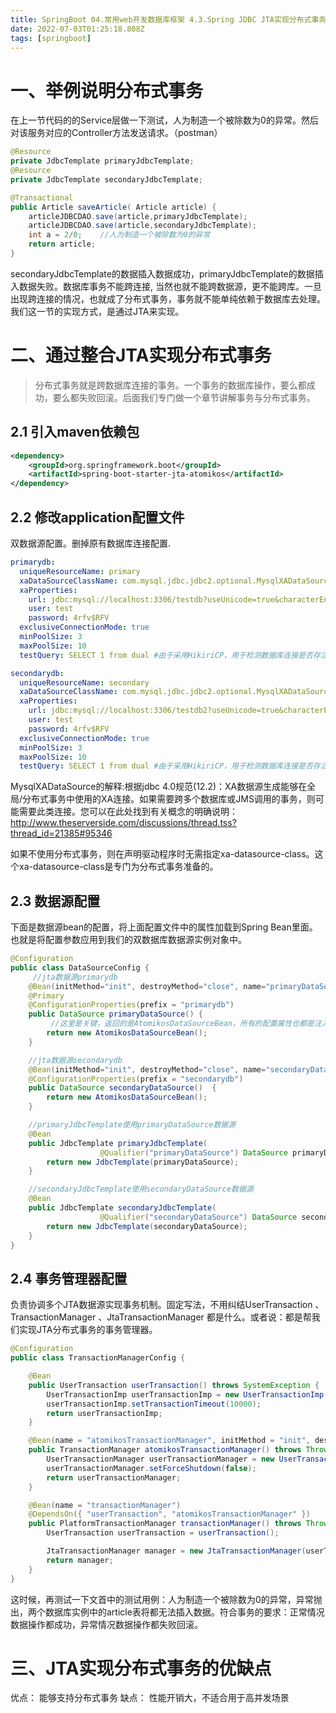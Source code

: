 ```yaml
---
title: SpringBoot 04.常用web开发数据库框架 4.3.Spring JDBC JTA实现分布式事务
date: 2022-07-03T01:25:18.808Z
tags: [springboot]
---
```

# 一、举例说明分布式事务

在上一节代码的的Service层做一下测试，人为制造一个被除数为0的异常。然后对该服务对应的Controller方法发送请求。（postman）

```java
@Resource
private JdbcTemplate primaryJdbcTemplate;
@Resource
private JdbcTemplate secondaryJdbcTemplate;

@Transactional
public Article saveArticle( Article article) {
    articleJDBCDAO.save(article,primaryJdbcTemplate);
    articleJDBCDAO.save(article,secondaryJdbcTemplate);
    int a = 2/0;    //人为制造一个被除数为0的异常
    return article;
}
```

secondaryJdbcTemplate的数据插入数据成功，primaryJdbcTemplate的数据插入数据失败。数据库事务不能跨连接, 当然也就不能跨数据源，更不能跨库。一旦出现跨连接的情况，也就成了分布式事务，事务就不能单纯依赖于数据库去处理。我们这一节的实现方式，是通过JTA来实现。

# 二、通过整合JTA实现分布式事务

> 分布式事务就是跨数据库连接的事务。一个事务的数据库操作，要么都成功，要么都失败回滚。后面我们专门做一个章节讲解事务与分布式事务。

## 2.1 引入maven依赖包

```xml
<dependency>
    <groupId>org.springframework.boot</groupId>
    <artifactId>spring-boot-starter-jta-atomikos</artifactId>
</dependency>
```

## 2.2 修改application配置文件

双数据源配置。删掉原有数据库连接配置.

```yaml
primarydb:
  uniqueResourceName: primary
  xaDataSourceClassName: com.mysql.jdbc.jdbc2.optional.MysqlXADataSource
  xaProperties:
    url: jdbc:mysql://localhost:3306/testdb?useUnicode=true&characterEncoding=utf-8&useSSL=false
    user: test
    password: 4rfv$RFV
  exclusiveConnectionMode: true
  minPoolSize: 3
  maxPoolSize: 10
  testQuery: SELECT 1 from dual #由于采用HikiriCP，用于检测数据库连接是否存活。

secondarydb:
  uniqueResourceName: secondary
  xaDataSourceClassName: com.mysql.jdbc.jdbc2.optional.MysqlXADataSource
  xaProperties:
    url: jdbc:mysql://localhost:3306/testdb2?useUnicode=true&characterEncoding=utf-8&useSSL=false
    user: test
    password: 4rfv$RFV
  exclusiveConnectionMode: true
  minPoolSize: 3
  maxPoolSize: 10
  testQuery: SELECT 1 from dual #由于采用HikiriCP，用于检测数据库连接是否存活。
```

MysqlXADataSource的解释:根据jdbc 4.0规范(12.2)：XA数据源生成能够在全局/分布式事务中使用的XA连接。如果需要跨多个数据库或JMS调用的事务，则可能需要此类连接。您可以在此处找到有关概念的明确说明：http://www.theserverside.com/discussions/thread.tss?thread_id=21385#95346

如果不使用分布式事务，则在声明驱动程序时无需指定xa-datasource-class。这个xa-datasource-class是专门为分布式事务准备的。

## 2.3 数据源配置

下面是数据源bean的配置，将上面配置文件中的属性加载到Spring Bean里面。也就是将配置参数应用到我们的双数据库数据源实例对象中。

```java
@Configuration
public class DataSourceConfig {
     //jta数据源primarydb
    @Bean(initMethod="init", destroyMethod="close", name="primaryDataSource")
    @Primary
    @ConfigurationProperties(prefix = "primarydb")
    public DataSource primaryDataSource() {
         //这里是关键，返回的是AtomikosDataSourceBean，所有的配置属性也都是注入到这个类里面
        return new AtomikosDataSourceBean();
    }

    //jta数据源secondarydb
    @Bean(initMethod="init", destroyMethod="close", name="secondaryDataSource")
    @ConfigurationProperties(prefix = "secondarydb")
    public DataSource secondaryDataSource()  {
        return new AtomikosDataSourceBean();
    }

    //primaryJdbcTemplate使用primaryDataSource数据源
    @Bean
    public JdbcTemplate primaryJdbcTemplate(
                    @Qualifier("primaryDataSource") DataSource primaryDataSource) {
        return new JdbcTemplate(primaryDataSource);
    }

    //secondaryJdbcTemplate使用secondaryDataSource数据源
    @Bean
    public JdbcTemplate secondaryJdbcTemplate(
                    @Qualifier("secondaryDataSource") DataSource secondaryDataSource) {
        return new JdbcTemplate(secondaryDataSource);
    }
}
```

## 2.4 事务管理器配置

负责协调多个JTA数据源实现事务机制。固定写法，不用纠结UserTransaction 、TransactionManager 、JtaTransactionManager 都是什么。或者说：都是帮我们实现JTA分布式事务的事务管理器。

```java
@Configuration
public class TransactionManagerConfig {

    @Bean
    public UserTransaction userTransaction() throws SystemException {
        UserTransactionImp userTransactionImp = new UserTransactionImp();
        userTransactionImp.setTransactionTimeout(10000);
        return userTransactionImp;
    }

    @Bean(name = "atomikosTransactionManager", initMethod = "init", destroyMethod = "close")
    public TransactionManager atomikosTransactionManager() throws Throwable {
        UserTransactionManager userTransactionManager = new UserTransactionManager();
        userTransactionManager.setForceShutdown(false);
        return userTransactionManager;
    }

    @Bean(name = "transactionManager")
    @DependsOn({ "userTransaction", "atomikosTransactionManager" })
    public PlatformTransactionManager transactionManager() throws Throwable {
        UserTransaction userTransaction = userTransaction();

        JtaTransactionManager manager = new JtaTransactionManager(userTransaction, atomikosTransactionManager());
        return manager;
    }
}
```

这时候，再测试一下文首中的测试用例：人为制造一个被除数为0的异常，异常抛出，两个数据库实例中的article表将都无法插入数据。符合事务的要求：正常情况数据操作都成功，异常情况数据操作都失败回滚。

# 三、JTA实现分布式事务的优缺点

优点： 能够支持分布式事务
缺点： 性能开销大，不适合用于高并发场景